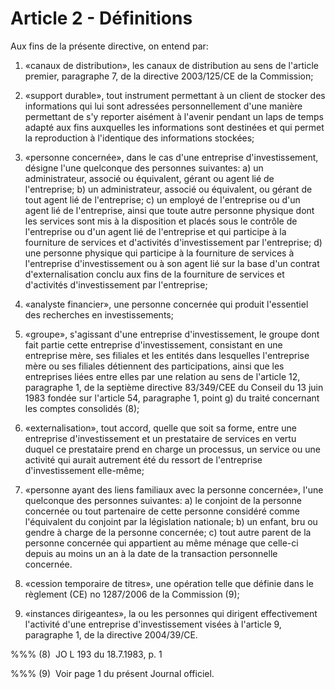 # Article 2 - Définitions


Aux fins de la présente directive, on entend par:

1) «canaux de distribution», les canaux de distribution au sens de l'article premier, paragraphe 7, de la directive 2003/125/CE de la Commission;

2) «support durable», tout instrument permettant à un client de stocker des informations qui lui sont adressées personnellement d'une manière permettant de s'y reporter aisément à l'avenir pendant un laps de temps adapté aux fins auxquelles les informations sont destinées et qui permet la reproduction à l'identique des informations stockées;

3) «personne concernée», dans le cas d'une entreprise d'investissement, désigne l'une quelconque des personnes suivantes: a) un administrateur, associé ou équivalent, gérant ou agent lié de l'entreprise; b) un administrateur, associé ou équivalent, ou gérant de tout agent lié de l'entreprise; c) un employé de l'entreprise ou d'un agent lié de l'entreprise, ainsi que toute autre personne physique dont les services sont mis à la disposition et placés sous le contrôle de l'entreprise ou d'un agent lié de l'entreprise et qui participe à la fourniture de services et d'activités d'investissement par l'entreprise; d) une personne physique qui participe à la fourniture de services à l'entreprise d'investissement ou à son agent lié sur la base d'un contrat d'externalisation conclu aux fins de la fourniture de services et d'activités d'investissement par l'entreprise;

4) «analyste financier», une personne concernée qui produit l'essentiel des recherches en investissements;

5) «groupe», s'agissant d'une entreprise d'investissement, le groupe dont fait partie cette entreprise d'investissement, consistant en une entreprise mère, ses filiales et les entités dans lesquelles l'entreprise mère ou ses filiales détiennent des participations, ainsi que les entreprises liées entre elles par une relation au sens de l'article 12, paragraphe 1, de la septième directive 83/349/CEE du Conseil du 13 juin 1983 fondée sur l'article 54, paragraphe 1, point g) du traité concernant les comptes consolidés (8);

6) «externalisation», tout accord, quelle que soit sa forme, entre une entreprise d'investissement et un prestataire de services en vertu duquel ce prestataire prend en charge un processus, un service ou une activité qui aurait autrement été du ressort de l'entreprise d'investissement elle-même;

7) «personne ayant des liens familiaux avec la personne concernée», l'une quelconque des personnes suivantes: a) le conjoint de la personne concernée ou tout partenaire de cette personne considéré comme l'équivalent du conjoint par la législation nationale; b) un enfant, bru ou gendre à charge de la personne concernée; c) tout autre parent de la personne concernée qui appartient au même ménage que celle-ci depuis au moins un an à la date de la transaction personnelle concernée.

8) «cession temporaire de titres», une opération telle que définie dans le règlement (CE) no 1287/2006 de la Commission (9);

9) «instances dirigeantes», la ou les personnes qui dirigent effectivement l'activité d'une entreprise d'investissement visées à l'article 9, paragraphe 1, de la directive 2004/39/CE.

%%% (8)  JO L 193 du 18.7.1983, p. 1

%%% (9)  Voir page 1 du présent Journal officiel.
